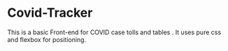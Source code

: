 # Covid-Tracker

This is a basic Front-end for COVID case tolls and tables  . It uses pure css and flexbox for positioning.
